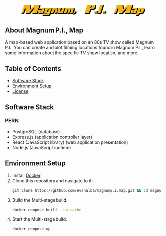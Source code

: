 <p align="center"><img src="https://github.com/evanalba/magnump.i.map/blob/main/frontend/public/logo.svg" width="400" alt="Magnum P.I. Map Logo"></p>

## About Magnum P.I., Map

A map-based web application based on an 80s TV show called Magnum P.I..
You can create and plot filming locations found in Magnum P.I., learn some information about the specific
TV show location, and more.

## Table of Contents
* [Software Stack](#Software-Stack)
* [Environment Setup](#Environment-Setup)
* [License](https://github.com/evanalba/magnump.i.map/blob/main/LICENSE)

## Software Stack
### PERN
* PostgreSQL (database)
* Express.js (application controller layer)
* React (JavaScript library) (web application presentation)
* Node.js (JavaScript runtime)

## Environment Setup
1. Install [Docker](https://www.docker.com/).
2. Clone this repository and navigate to it:
    ```bash
    git clone https://github.com/evanalba/magnump.i.map.git && cd magnump.i.map
    ```
3. Build the Multi-stage build.
    ```bash
    docker compose build --no-cache
    ```
4. Start the Multi-stage build.
    ```bash
    docker compose up
    ```
